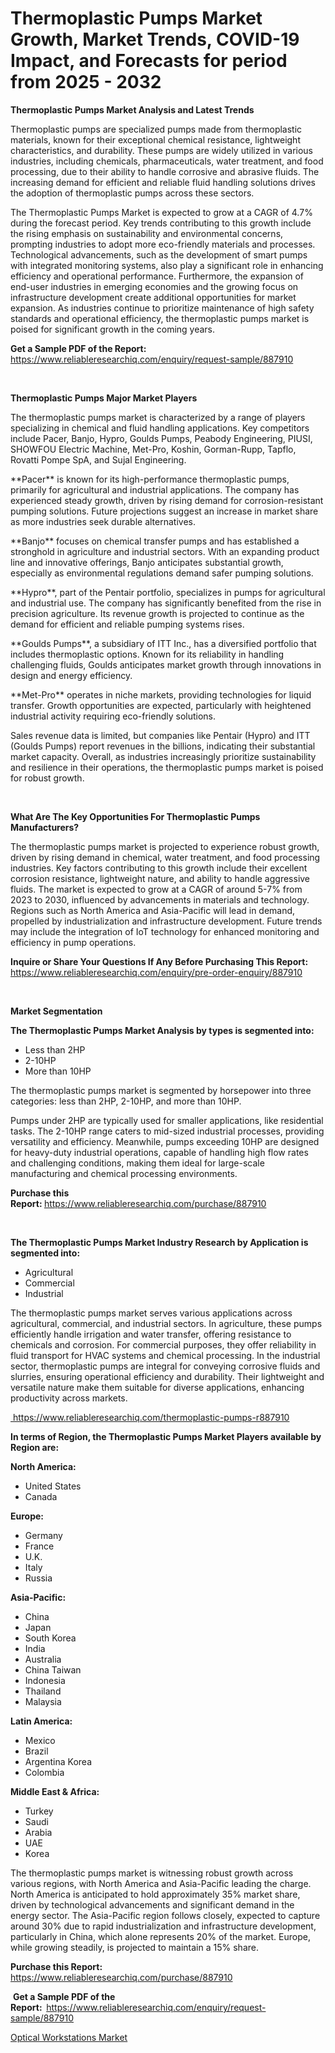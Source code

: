 <p><h1>Thermoplastic Pumps Market Growth, Market Trends, COVID-19 Impact, and Forecasts for period from 2025 - 2032</h1></p><p><strong>Thermoplastic Pumps Market Analysis and Latest Trends</strong></p>
<p><p>Thermoplastic pumps are specialized pumps made from thermoplastic materials, known for their exceptional chemical resistance, lightweight characteristics, and durability. These pumps are widely utilized in various industries, including chemicals, pharmaceuticals, water treatment, and food processing, due to their ability to handle corrosive and abrasive fluids. The increasing demand for efficient and reliable fluid handling solutions drives the adoption of thermoplastic pumps across these sectors.</p><p>The Thermoplastic Pumps Market is expected to grow at a CAGR of 4.7% during the forecast period. Key trends contributing to this growth include the rising emphasis on sustainability and environmental concerns, prompting industries to adopt more eco-friendly materials and processes. Technological advancements, such as the development of smart pumps with integrated monitoring systems, also play a significant role in enhancing efficiency and operational performance. Furthermore, the expansion of end-user industries in emerging economies and the growing focus on infrastructure development create additional opportunities for market expansion. As industries continue to prioritize maintenance of high safety standards and operational efficiency, the thermoplastic pumps market is poised for significant growth in the coming years.</p></p>
<p><strong>Get a Sample PDF of the Report:&nbsp;</strong> <a href="https://www.reliableresearchiq.com/enquiry/request-sample/887910?utm_campaign=2627&utm_medium=2&utm_source=Github&utm_content=ia&utm_term=28022025&utm_id=thermoplastic-pumps">https://www.reliableresearchiq.com/enquiry/request-sample/887910</a></p>
<p>&nbsp;</p>
<p><strong>Thermoplastic Pumps Major Market Players</strong></p>
<p><p>The thermoplastic pumps market is characterized by a range of players specializing in chemical and fluid handling applications. Key competitors include Pacer, Banjo, Hypro, Goulds Pumps, Peabody Engineering, PIUSI, SHOWFOU Electric Machine, Met-Pro, Koshin, Gorman-Rupp, Tapflo, Rovatti Pompe SpA, and Sujal Engineering.</p><p>**Pacer** is known for its high-performance thermoplastic pumps, primarily for agricultural and industrial applications. The company has experienced steady growth, driven by rising demand for corrosion-resistant pumping solutions. Future projections suggest an increase in market share as more industries seek durable alternatives.</p><p>**Banjo** focuses on chemical transfer pumps and has established a stronghold in agriculture and industrial sectors. With an expanding product line and innovative offerings, Banjo anticipates substantial growth, especially as environmental regulations demand safer pumping solutions.</p><p>**Hypro**, part of the Pentair portfolio, specializes in pumps for agricultural and industrial use. The company has significantly benefited from the rise in precision agriculture. Its revenue growth is projected to continue as the demand for efficient and reliable pumping systems rises.</p><p>**Goulds Pumps**, a subsidiary of ITT Inc., has a diversified portfolio that includes thermoplastic options. Known for its reliability in handling challenging fluids, Goulds anticipates market growth through innovations in design and energy efficiency.</p><p>**Met-Pro** operates in niche markets, providing technologies for liquid transfer. Growth opportunities are expected, particularly with heightened industrial activity requiring eco-friendly solutions.</p><p>Sales revenue data is limited, but companies like Pentair (Hypro) and ITT (Goulds Pumps) report revenues in the billions, indicating their substantial market capacity. Overall, as industries increasingly prioritize sustainability and resilience in their operations, the thermoplastic pumps market is poised for robust growth.</p></p>
<p>&nbsp;</p>
<p><strong>What Are The Key Opportunities For Thermoplastic Pumps Manufacturers?</strong></p>
<p><p>The thermoplastic pumps market is projected to experience robust growth, driven by rising demand in chemical, water treatment, and food processing industries. Key factors contributing to this growth include their excellent corrosion resistance, lightweight nature, and ability to handle aggressive fluids. The market is expected to grow at a CAGR of around 5-7% from 2023 to 2030, influenced by advancements in materials and technology. Regions such as North America and Asia-Pacific will lead in demand, propelled by industrialization and infrastructure development. Future trends may include the integration of IoT technology for enhanced monitoring and efficiency in pump operations.</p></p>
<p><strong>Inquire or Share Your Questions If Any Before Purchasing This Report:</strong> <a href="https://www.reliableresearchiq.com/enquiry/pre-order-enquiry/887910?utm_campaign=2627&utm_medium=2&utm_source=Github&utm_content=ia&utm_term=28022025&utm_id=thermoplastic-pumps">https://www.reliableresearchiq.com/enquiry/pre-order-enquiry/887910</a></p>
<p>&nbsp;</p>
<p><strong>Market Segmentation</strong></p>
<p><strong>The Thermoplastic Pumps Market Analysis by types is segmented into:</strong></p>
<p><ul><li>Less than 2HP</li><li>2-10HP</li><li>More than 10HP</li></ul></p>
<p><p>The thermoplastic pumps market is segmented by horsepower into three categories: less than 2HP, 2-10HP, and more than 10HP. </p><p>Pumps under 2HP are typically used for smaller applications, like residential tasks. The 2-10HP range caters to mid-sized industrial processes, providing versatility and efficiency. Meanwhile, pumps exceeding 10HP are designed for heavy-duty industrial operations, capable of handling high flow rates and challenging conditions, making them ideal for large-scale manufacturing and chemical processing environments.</p></p>
<p><strong>Purchase this Report:&nbsp;</strong><a href="https://www.reliableresearchiq.com/purchase/887910?utm_campaign=2627&utm_medium=2&utm_source=Github&utm_content=ia&utm_term=28022025&utm_id=thermoplastic-pumps">https://www.reliableresearchiq.com/purchase/887910</a></p>
<p>&nbsp;</p>
<p><strong>The Thermoplastic Pumps Market Industry Research by Application is segmented into:</strong></p>
<p><ul><li>Agricultural</li><li>Commercial</li><li>Industrial</li></ul></p>
<p><p>The thermoplastic pumps market serves various applications across agricultural, commercial, and industrial sectors. In agriculture, these pumps efficiently handle irrigation and water transfer, offering resistance to chemicals and corrosion. For commercial purposes, they offer reliability in fluid transport for HVAC systems and chemical processing. In the industrial sector, thermoplastic pumps are integral for conveying corrosive fluids and slurries, ensuring operational efficiency and durability. Their lightweight and versatile nature make them suitable for diverse applications, enhancing productivity across markets.</p></p>
<p><a href="https://www.reliableresearchiq.com/thermoplastic-pumps-r887910?utm_campaign=2627&utm_medium=2&utm_source=Github&utm_content=ia&utm_term=28022025&utm_id=thermoplastic-pumps">&nbsp;https://www.reliableresearchiq.com/thermoplastic-pumps-r887910</a></p>
<p><strong>In terms of Region, the Thermoplastic Pumps Market Players available by Region are:</strong></p>
<p>
    <p> <strong> North America: </strong>
        <ul>
            <li>United States</li>
            <li>Canada</li>
        </ul>
        </p> 
    <p> <strong> Europe: </strong>
        <ul>
            <li>Germany</li>
            <li>France</li>
            <li>U.K.</li>
            <li>Italy</li>
            <li>Russia</li>
        </ul>
        </p> 
    <p> <strong> Asia-Pacific: </strong>
        <ul>
            <li>China</li>
            <li>Japan</li>
            <li>South Korea</li>
            <li>India</li>
            <li>Australia</li>
            <li>China Taiwan</li>
            <li>Indonesia</li>
            <li>Thailand</li>
            <li>Malaysia</li>
        </ul>
        </p> 
    <p> <strong> Latin America: </strong>
        <ul>
            <li>Mexico</li>
            <li>Brazil</li>
            <li>Argentina Korea</li>
            <li>Colombia</li>
        </ul>
        </p> 
    <p> <strong> Middle East & Africa: </strong>
        <ul>
            <li>Turkey</li>
            <li>Saudi</li>
            <li>Arabia</li>
            <li>UAE</li>
            <li>Korea</li>
        </ul>
    </p>
    </p>
<p><p>The thermoplastic pumps market is witnessing robust growth across various regions, with North America and Asia-Pacific leading the charge. North America is anticipated to hold approximately 35% market share, driven by technological advancements and significant demand in the energy sector. The Asia-Pacific region follows closely, expected to capture around 30% due to rapid industrialization and infrastructure development, particularly in China, which alone represents 20% of the market. Europe, while growing steadily, is projected to maintain a 15% share.</p></p>
<p><strong>Purchase this Report: </strong><a href="https://www.reliableresearchiq.com/purchase/887910?utm_campaign=2627&utm_medium=2&utm_source=Github&utm_content=ia&utm_term=28022025&utm_id=thermoplastic-pumps">https://www.reliableresearchiq.com/purchase/887910</a></p>
<p>&nbsp;<strong>Get a Sample PDF of the Report:&nbsp;&nbsp;</strong><a href="https://www.reliableresearchiq.com/enquiry/request-sample/887910?utm_campaign=2627&utm_medium=2&utm_source=Github&utm_content=ia&utm_term=28022025&utm_id=thermoplastic-pumps">https://www.reliableresearchiq.com/enquiry/request-sample/887910</a></p>
<p><strong></strong></p>
<p><p><a href="https://github.com/beyeagamizjp/Market-Research-Report-List-1/blob/main/optical-workstations-market.md?utm_campaign=2627&utm_medium=2&utm_source=Github&utm_content=ia&utm_term=28022025&utm_id=thermoplastic-pumps">Optical Workstations Market</a></p></p>